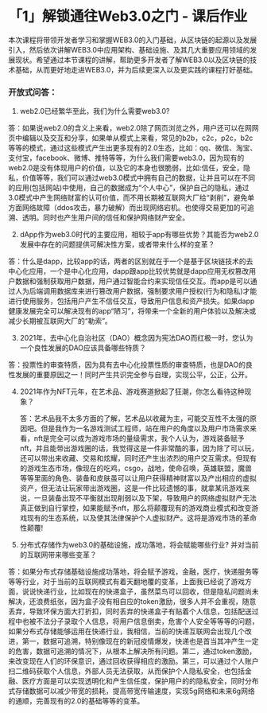 # 「1」解锁通往Web3.0之门 - 课后作业

本次课程将带领开发者学习和掌握WEB3.0的入门基础，从区块链的起源以及发展引入，然后依次讲解WEB3.0中应用架构、基础设施、及其几大重要应用领域的发展现状。希望通过本节课程的讲解，帮助更多开发者了解WEB3.0以及区块链的技术基础，从而更好地走进WEB3.0，并为后续更深入以及更实践的课程打好基础。
### 开放式问答：
1. web2.0已经繁华至此，我们为什么需要web3.0?

  答：如果说web2.0的含义上来看，web2.0除了网页浏览之外，用户还可以在网网页中编辑以及交互和分享，如果单从模式上来看，常见的b2b，c2c，p2c，b2c等等的模式，通过这些模式产生出更多现有的2.0生态，比如：qq、微信、淘宝、支付宝，facebook、微博、推特等等，为什么我们需要web3.0，因为现有的web2.0是没有体现用户的价值，以及它的本身也很脆弱，比如:信任，安全，隐私，价值等等，我们可以通过web3.0模式中拥有自己的数据，让并且可以在不同的应用(包括网站)中使用，自己的数据成为“个人中心”，保护自己的隐私，通过3.0模式中产生网络财富的认可价值，而不用长期被互联网大厂给“剥削”，避免单方面网络故障（ddos攻击，暴力破解）而出现网络宕机。也使得交易更加的可追溯、透明。同时也产生用户间的信任和保护网络财产安全。
   
2. dApp作为web3.0时代的主要应用，相较于app有哪些优势？其能否为web2.0发展中存在的问题提供可解决性方案，或者带来什么样的变革？

  答：什么是dapp，比较app的话，两者的区别就在于一个是基于区块链技术的去中心化应用，一个是中心化应用，dapp跟app比较优势就是dapp应用无权篡改用户数据和强制获取用户数据，用户通过智能合约来实现信任交互。而app是可以通过人为后端调用数据库来进行篡改用户数据，强制要求用户授权(行为和隐私)才能进行使用服务，包括用户产生不信任交互，导致用户信息和资产损失。如果dapp健康发展完全可以解决现有的app“陋习”，将带来一个全新的用户体验以及解决或减少长期被互联网大厂的“勒索”。

3. 2021年，去中心化自治社区（DAO）概念因为宪法DAO而红极一时，您认为一个良性发展的DAO应该具备哪些特质？

  答：投票性的审查特质，因为具有去中心化投票性质的审查特质，也是DAO的良性发展的重要原因之一！同时产生共识完全参与自理，实现公平，公正，公开。

4. 2021年作为NFT元年，在艺术品、游戏赛道掀起了狂潮，你怎么看待这种现象？

   答：艺术品我不太多方面的了解，艺术品以收藏为主，可能交互性不太强的原因吧。但是我作为一名游戏测试工程师，站在用户的角度以及用户市场需求来看，nft是完全可以成为游戏市场的量级需求，我个人认为，游戏装备赋予nft，并且能带出游戏圈的话，我觉得这是一件非常酷的事，因为除了可以玩，还可以带出来收藏、交易和炫耀，同时还产生出浓烈的用户交互需求。但现有的游戏生态市场，像现在的吃鸡，csgo，战地，使命召唤，英雄联盟，魔兽等等里面的角色、装备和皮肤虽可以让用户获得精神财富以及产出相应的虚拟资产，但无法让玩家带出游戏圈，这是一件比较遗憾的事，就拿某讯游戏来说，一旦装备出现不平衡就出现削弱以及下架，导致用户的网络虚拟财产无法真正做到自行掌控，如果能赋予nft，那么将颠覆现有的游戏商业模式和改变游戏现有的生态系统，以及使其法律保护个人虚拟财产。这将是游戏市场的革命性颠覆!

5. 分布式存储作为web3.0的基础设施，成功落地，将会赋能哪些行业? 并对当前的互联网带来哪些变革？

  答：如果分布式存储基础设施成功落地，将会赋予游戏，金融，医疗，快递服务等等等行业，对于当前的互联网模式有着天翻地覆的变革，上面我已经说了游戏方面，说说快递行业，比如现在的快递盒子，虽然菜鸟可以回收，但是隐私问题尚未解决，还浪费纸张，因为盒子没有相自应的token激励，很多人并不会重视，随意丢弃，导致环保方面大打折扣，同时丢弃的快递盒子有贴着个人信息，包括配送过程中也被不法分子录取个人信息，将用户信息倒卖，危害个人安全等等等的问题，如果分布式存储能够运用在快递行业，我相信，当前的快递互联网会出现几个改进，第一，数据可追溯，特别像现在的新冠疫情爆发，快递也是首当其冲产生一定的危害，数据可追溯的情况下，从根本上解决所有问题。第二，通过token激励，来改变现在人们的环保意识，通过回收获得相应的激励。第三，可以通过个人账户扫二维码获取个人信息，外部人员无法获取，从而保护个人隐私安全，也包括金融、医疗方面是可以实现透明化和产生信任度，保护用户的的隐私安全，同时分布式存储数据可以减少带宽的损耗，提高带宽传输速度，实现5g网络和未来6g网络的通顺，完善现有的2.0的基础等等的变革。

